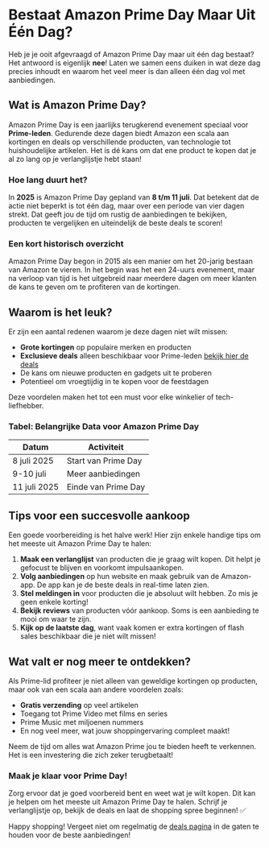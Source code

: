 # Bestaat Amazon Prime Day Maar Uit Één Dag?

Heb je je ooit afgevraagd of Amazon Prime Day maar uit één dag bestaat? Het antwoord is eigenlijk **nee**! Laten we samen eens duiken in wat deze dag precies inhoudt en waarom het veel meer is dan alleen één dag vol met aanbiedingen.

## Wat is Amazon Prime Day?

Amazon Prime Day is een jaarlijks terugkerend evenement speciaal voor **Prime-leden**. Gedurende deze dagen biedt Amazon een scala aan kortingen en deals op verschillende producten, van technologie tot huishoudelijke artikelen. Het is dé kans om dat ene product te kopen dat je al zo lang op je verlanglijstje hebt staan!

### Hoe lang duurt het?

In **2025** is Amazon Prime Day gepland van **8 t/m 11 juli**. Dat betekent dat de actie niet beperkt is tot één dag, maar over een periode van vier dagen strekt. Dat geeft jou de tijd om rustig de aanbiedingen te bekijken, producten te vergelijken en uiteindelijk de beste deals te scoren!

### Een kort historisch overzicht

Amazon Prime Day begon in 2015 als een manier om het 20-jarig bestaan van Amazon te vieren. In het begin was het een 24-uurs evenement, maar na verloop van tijd is het uitgebreid naar meerdere dagen om meer klanten de kans te geven om te profiteren van de kortingen. 

## Waarom is het leuk?

Er zijn een aantal redenen waarom je deze dagen niet wilt missen:

- **Grote kortingen** op populaire merken en producten
- **Exclusieve deals** alleen beschikbaar voor Prime-leden [bekijk hier de deals](https://amzn.to/3ZJELHE)
- De kans om nieuwe producten en gadgets uit te proberen
- Potentieel om vroegtijdig in te kopen voor de feestdagen

Deze voordelen maken het tot een must voor elke winkelier of tech-liefhebber.

### Tabel: Belangrijke Data voor Amazon Prime Day

| Datum       | Activiteit                 |
|-------------|----------------------------|
| 8 juli 2025 | Start van Prime Day        |
| 9-10 juli   | Meer aanbiedingen           |
| 11 juli 2025| Einde van Prime Day        |

## Tips voor een succesvolle aankoop

Een goede voorbereiding is het halve werk! Hier zijn enkele handige tips om het meeste uit Amazon Prime Day te halen:

1. **Maak een verlanglijst** van producten die je graag wilt kopen. Dit helpt je gefocust te blijven en voorkomt impulsaankopen.
2. **Volg aanbiedingen** op hun website en maak gebruik van de Amazon-app. De app kan je de beste deals in real-time laten zien.
3. **Stel meldingen in** voor producten die je absoluut wilt hebben. Zo mis je geen enkele korting!
4. **Bekijk reviews** van producten vóór aankoop. Soms is een aanbieding te mooi om waar te zijn.
5. **Kijk op de laatste dag**, want vaak komen er extra kortingen of flash sales beschikbaar die je niet wilt missen!

## Wat valt er nog meer te ontdekken?

Als Prime-lid profiteer je niet alleen van geweldige kortingen op producten, maar ook van een scala aan andere voordelen zoals:

- **Gratis verzending** op veel artikelen
- Toegang tot Prime Video met films en series
- Prime Music met miljoenen nummers
- En nog veel meer, wat jouw shoppingervaring compleet maakt!

Neem de tijd om alles wat Amazon Prime jou te bieden heeft te verkennen. Het is een investering die zich zeker terugbetaalt!

### Maak je klaar voor Prime Day!

Zorg ervoor dat je goed voorbereid bent en weet wat je wilt kopen. Dit kan je helpen om het meeste uit Amazon Prime Day te halen. Schrijf je verlanglijstje op, bekijk de deals en laat de shopping spree beginnen! ✅

Happy shopping! Vergeet niet om regelmatig de [deals pagina](https://amzn.to/3ZJELHE) in de gaten te houden voor de beste aanbiedingen!